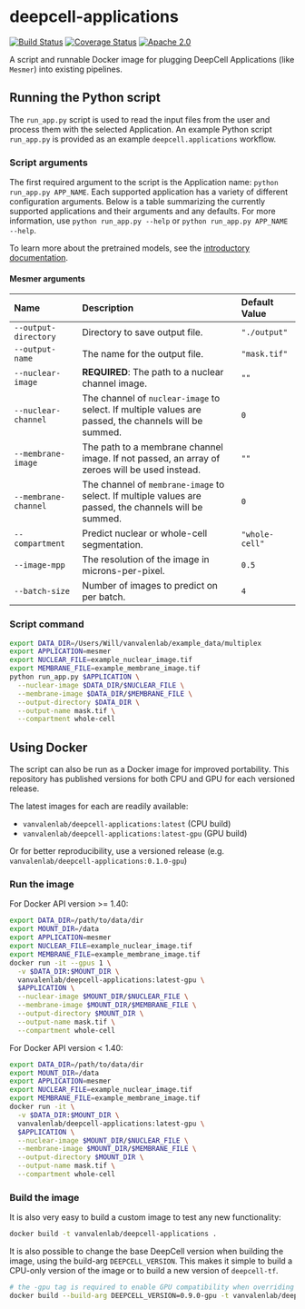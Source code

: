 # deepcell-applications

[![Build Status](https://github.com/vanvalenlab/deepcell-applications/workflows/build/badge.svg)](https://github.com/vanvalenlab/deepcell-applications/actions)
[![Coverage Status](https://coveralls.io/repos/github/vanvalenlab/deepcell-applications/badge.svg?branch=master)](https://coveralls.io/github/vanvalenlab/deepcell-applications?branch=master)
[![Apache 2.0](https://img.shields.io/badge/License-Apache%202.0-blue.svg)](https://github.com/vanvalenlab/deepcell-applications/blob/master/LICENSE)

A script and runnable Docker image for plugging DeepCell Applications (like `Mesmer`) into existing pipelines.

## Running the Python script

The `run_app.py` script is used to read the input files from the user and process them with the selected Application.
An example Python script `run_app.py` is provided as an example `deepcell.applications` workflow.

### Script arguments

The first required argument to the script is the Application name: `python run_app.py APP_NAME`.
Each supported application has a variety of different configuration arguments.
Below is a table summarizing the currently supported applications and their arguments and any defaults.
For more information, use `python run_app.py --help` or `python run_app.py APP_NAME --help`.

To learn more about the pretrained models, see the [introductory documentation](https://github.com/vanvalenlab/intro-to-deepcell/tree/master/pretrained_models).

#### Mesmer arguments

| Name | Description | Default Value |
| :--- | :--- | :--- |
| `--output-directory` | Directory to save output file. | `"./output"` |
| `--output-name` | The name for the output file. | `"mask.tif"` |
| `--nuclear-image` | **REQUIRED**: The path to a nuclear channel image. | `""` |
| `--nuclear-channel` | The channel of `nuclear-image` to select. If multiple values are passed, the channels will be summed. | `0` |
| `--membrane-image` | The path to a membrane channel image. If not passed, an array of zeroes will be used instead. | `""` |
| `--membrane-channel` | The channel of `membrane-image` to select. If multiple values are passed, the channels will be summed. | `0` |
| `--compartment` | Predict nuclear or whole-cell segmentation. | `"whole-cell"` |
| `--image-mpp` | The resolution of the image in microns-per-pixel. | `0.5` |
| `--batch-size` | Number of images to predict on per batch. | `4` |

### Script command

```bash
export DATA_DIR=/Users/Will/vanvalenlab/example_data/multiplex
export APPLICATION=mesmer
export NUCLEAR_FILE=example_nuclear_image.tif
export MEMBRANE_FILE=example_membrane_image.tif
python run_app.py $APPLICATION \
  --nuclear-image $DATA_DIR/$NUCLEAR_FILE \
  --membrane-image $DATA_DIR/$MEMBRANE_FILE \
  --output-directory $DATA_DIR \
  --output-name mask.tif \
  --compartment whole-cell
```

## Using Docker

The script can also be run as a Docker image for improved portability.
This repository has published versions for both CPU and GPU for each versioned release.

The latest images for each are readily available:

* `vanvalenlab/deepcell-applications:latest` (CPU build)
* `vanvalenlab/deepcell-applications:latest-gpu` (GPU build)

Or for better reproducibility, use a versioned release (e.g. `vanvalenlab/deepcell-applications:0.1.0-gpu`)

### Run the image

For Docker API version >= 1.40:

```bash
export DATA_DIR=/path/to/data/dir
export MOUNT_DIR=/data
export APPLICATION=mesmer
export NUCLEAR_FILE=example_nuclear_image.tif
export MEMBRANE_FILE=example_membrane_image.tif
docker run -it --gpus 1 \
  -v $DATA_DIR:$MOUNT_DIR \
  vanvalenlab/deepcell-applications:latest-gpu \
  $APPLICATION \
  --nuclear-image $MOUNT_DIR/$NUCLEAR_FILE \
  --membrane-image $MOUNT_DIR/$MEMBRANE_FILE \
  --output-directory $MOUNT_DIR \
  --output-name mask.tif \
  --compartment whole-cell
```

For Docker API version < 1.40:

```bash
export DATA_DIR=/path/to/data/dir
export MOUNT_DIR=/data
export APPLICATION=mesmer
export NUCLEAR_FILE=example_nuclear_image.tif
export MEMBRANE_FILE=example_membrane_image.tif
docker run -it \
  -v $DATA_DIR:$MOUNT_DIR \
  vanvalenlab/deepcell-applications:latest-gpu \
  $APPLICATION \
  --nuclear-image $MOUNT_DIR/$NUCLEAR_FILE \
  --membrane-image $MOUNT_DIR/$MEMBRANE_FILE \
  --output-directory $MOUNT_DIR \
  --output-name mask.tif \
  --compartment whole-cell
```

### Build the image

It is also very easy to build a custom image to test any new functionality:

```bash
docker build -t vanvalenlab/deepcell-applications .
```

It is also possible to change the base DeepCell version when building the image, using the build-arg `DEEPCELL_VERSION`.
This makes it simple to build a CPU-only version of the image or to build a new version of `deepcell-tf`.

```bash
# the -gpu tag is required to enable GPU compatibility when overriding versions
docker build --build-arg DEEPCELL_VERSION=0.9.0-gpu -t vanvalenlab/deepcell-applications .
```
